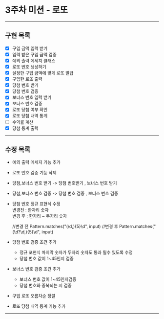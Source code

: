 # 3주차 미션 - 로또

---
## 구현 목록
- [x] 구입 금액 입력 받기
- [x] 입력 받은 구입 금액 검증
- [x] 예외 출력 메세지 클래스  
- [x] 로또 번호 생성하기
- [x] 설정한 구입 금액에 맞게 로또 발급 
- [x] 구입한 로또 출력 
- [x] 당첨 번호 받기
- [x] 당첨 번호 검증
- [x] 보너스 번호 입력 받기
- [x] 보너스 번호 검증
- [x] 로또 당첨 여부 확인
- [x] 로또 당첨 내역 통계
- [ ] 수익률 계산 
- [x] 당첨 통계 출력

---
## 수정 목록

- 예외 출력 메세지 기능 추가
- 로또 번호 검증 기능 삭제
- 당첨,보너스 번호 받기 -> 당첨 번호받기 , 보너스 번호 받기
- 당첨,보너스 번호 검증 -> 당첨 번호 검증 , 보너스 번호 검증
- 당첨 번호 정규 표현식 수정 <br> 변경전 : 한자리 숫자 <br> 변경 후 : 한자리 ~ 두자리 숫자 


    //변경 전
    Pattern.matches("(\\d,){5}\\d", input)
    //변경 후
    Pattern.matches("(\\d?\\d,){5}\\d", input)
  

- 당첨 번호 검증 조건 추가 
    - 정규 포현식 마지막 숫자가 두자리 숫자도 통과 될수 있도록 수정
    - 당첨 번호 값이 1~45인지 검증
- 보너스 번호 검증 조건 추가
    - 보너스 번호 값이 1~45인지검증
    - 당첨 번호와 중복되는 지 검증
- 구입 로또 오름차순 정렬
- 로또 당첨 내역 통계 기능 추가
    


---
